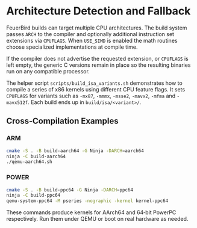 # Architecture Detection and Fallback

FeuerBird builds can target multiple CPU architectures. The build system passes
`ARCH` to the compiler and optionally additional instruction set extensions via
`CPUFLAGS`. When `USE_SIMD` is enabled the math routines choose specialized
implementations at compile time.

If the compiler does not advertise the requested extension, or `CPUFLAGS` is
left empty, the generic C versions remain in place so the resulting binaries run
on any compatible processor.

The helper script `scripts/build_isa_variants.sh` demonstrates how to compile a
series of x86 kernels using different CPU feature flags. It sets `CPUFLAGS` for
variants such as `-mx87`, `-mmmx`, `-msse2`, `-mavx2`, `-mfma` and `-mavx512f`.
Each build ends up in `build/isa/<variant>/`.

## Cross‑Compilation Examples

### ARM

```sh
cmake -S . -B build-aarch64 -G Ninja -DARCH=aarch64
ninja -C build-aarch64
./qemu-aarch64.sh
```

### POWER

```sh
cmake -S . -B build-ppc64 -G Ninja -DARCH=ppc64
ninja -C build-ppc64
qemu-system-ppc64 -M pseries -nographic -kernel kernel-ppc64
```

These commands produce kernels for AArch64 and 64‑bit PowerPC
respectively. Run them under QEMU or boot on real hardware as needed.
